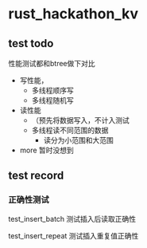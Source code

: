 # rust_hackathon_kv

## test todo

性能测试都和btree做下对比
- 写性能，
  - 多线程顺序写
  - 多线程随机写
- 读性能
  - （预先将数据写入，不计入测试
  - 多线程读不同范围的数据
    - 读分为小范围和大范围
- more 暂时没想到

## test record

### 正确性测试

test_insert_batch 测试插入后读取正确性

test_insert_repeat 测试插入重复值正确性